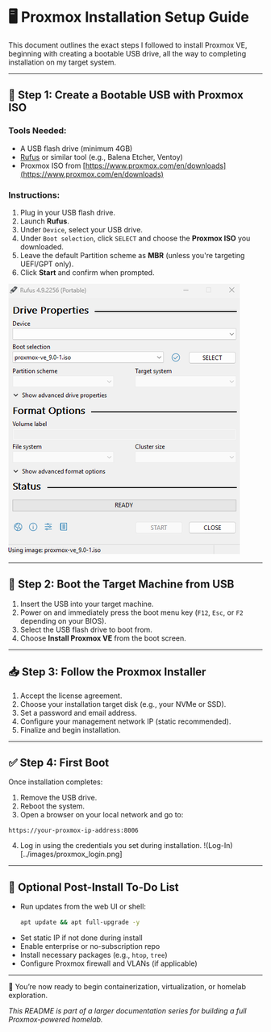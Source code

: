 # 🖥️ Proxmox Installation Setup Guide

This document outlines the exact steps I followed to install Proxmox VE, beginning with creating a bootable USB drive, all the way to completing installation on my target system.

---

## 🧰 Step 1: Create a Bootable USB with Proxmox ISO

### Tools Needed:
- A USB flash drive (minimum 4GB)
- [Rufus](https://rufus.ie/) or similar tool (e.g., Balena Etcher, Ventoy)
- Proxmox ISO from [https://www.proxmox.com/en/downloads](https://www.proxmox.com/en/downloads)

### Instructions:

1. Plug in your USB flash drive.
2. Launch **Rufus**.
3. Under `Device`, select your USB drive.
4. Under `Boot selection`, click `SELECT` and choose the **Proxmox ISO** you downloaded.
5. Leave the default Partition scheme as **MBR** (unless you're targeting UEFI/GPT only).
6. Click **Start** and confirm when prompted.


![Rufus Bootable USB Setup](../images/Rufus_Proxmox_flash_setup.png)


---

## 🔧 Step 2: Boot the Target Machine from USB

1. Insert the USB into your target machine.
2. Power on and immediately press the boot menu key (`F12`, `Esc`, or `F2` depending on your BIOS).
3. Select the USB flash drive to boot from.
4. Choose **Install Proxmox VE** from the boot screen.

---

## 📥 Step 3: Follow the Proxmox Installer

1. Accept the license agreement.
2. Choose your installation target disk (e.g., your NVMe or SSD).
3. Set a password and email address.
4. Configure your management network IP (static recommended).
5. Finalize and begin installation.

---

## ✅ Step 4: First Boot

Once installation completes:
1. Remove the USB drive.
2. Reboot the system.
3. Open a browser on your local network and go to:

```text
https://your-proxmox-ip-address:8006
```

4. Log in using the credentials you set during installation.
!(Log-In)[../images/proxmox_login.png]
---

## 📌 Optional Post-Install To-Do List

- Run updates from the web UI or shell:
  ```bash
  apt update && apt full-upgrade -y
  ```
- Set static IP if not done during install
- Enable enterprise or no-subscription repo
- Install necessary packages (e.g., `htop`, `tree`)
- Configure Proxmox firewall and VLANs (if applicable)

---

🧠 You’re now ready to begin containerization, virtualization, or homelab exploration.

*This README is part of a larger documentation series for building a full Proxmox-powered homelab.*
